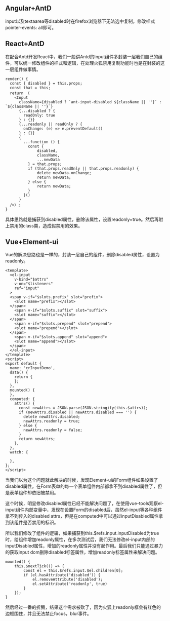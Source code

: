 ## Angular+AntD
input以及textaarea等disabled时在firefox浏览器下无法选中复制，修改样式pointer-events: all即可。

## React+AntD
在配合Antd开发React中，我们一般讲Antd的Input组件多封装一层我们自己的组件，可以统一修改组件的样式和逻辑，在处理火狐禁用复制功能时也是在封装的这一层组件做事情。
```
render() {
  const { disabled } = this.props;
  const that = this;
  return （
    <Input
      className={disabled ? `ant-input-disabled ${className || ''}` : `${className || ''}`}
      {...disabled ? {
        readOnly: true
      } : {}}
      {...readonly || readOnly ? {
        onChange: (e) => e.preventDefault()
      } : {}}
      {
        ...function () {
          const {
              disabled,
              className,
              ...newData
          } = that.props;
          if (that.props.readOnly || that.props.readonly) {
              delete newData.onChange;
              return newData;
          } else {
              return newData;
          }
        }()
      }
  />）;
}
```
具体思路就是捕获到disabled属性，删除该属性，设置readonly=true。然后再附上禁用的class类，造成假禁用的效果。

## Vue+Element-ui
Vue的解决思路也是一样的，封装一层自己的组件，删除disabled属性，设置为readonly。
```
<template>
  <el-input
    v-bind="$attrs"
    v-on="$listeners"
    ref="input"
  >
  <span v-if="$slots.prefix" slot="prefix">
    <slot name="prefix"></slot>
  </span>
    <span v-if="$slots.suffix" slot="suffix">
    <slot name="suffix"></slot>
  </span>
    <span v-if="$slots.prepend" slot="prepend">
    <slot name="prepend"></slot>
  </span>
    <span v-if="$slots.append" slot="append">
    <slot name="append"></slot>
  </span>
  </el-input>
</template>
<script>
export default {
  name: 'crInputDemo',
  data() {
    return {
    };
  },
  mounted() {
  },
  computed: {
    attrs() {
      const newAttrs = JSON.parse(JSON.stringify(this.$attrs));
      if (newAttrs.disabled || newAttrs.disabled === '') {
        delete newAttrs.disabled;
        newAttrs.readonly = true;
      } else {
        newAttrs.readonly = false;
      }
      return newAttrs;
    },
  },
  watch: {

  },
};
</script>
```
当我们以为这个问题就此解决的时候，发现Element-ui的Form组件如果设置了disabled属性，在Form表单的每一个表单组件内部都拿不到disabled属性了，但是表单组件却依旧被禁用。

这个时候，明显修改disabled属性已经不能解决问题了，在使用vue-tools观察el-input组件内部变量中，发现在设置Form的disabled后，虽然el-input等各种组件拿不到传入的disabled attrs，但是在computed中可以通过inputDisabled属性拿到该组件是否禁用的标识。

所以我们修改了组件的逻辑，如果捕获到this.$refs.input.inputDisabled为true时，给组件增加readonly属性，在多次测试后，我们无法修改el-input内部的inputDisabled属性，增加的readonly属性并没有起作用。最后我们只能通过暴力的获取input dom删除disabled标签属性，增加readonly标签属性来解决问题。

```
mounted() {
    this.$nextTick(() => {  
        const el = this.$refs.input.$el.children[0];  
        if (el.hasAttribute('disabled')) {    
            el.removeAttribute('disabled');    
            el.setAttribute('readonly', true)  
        }
    });
}
```
然后经过一番的折腾，结果这个需求被砍了，因为火狐上readonly框会有红色的边框围住，并且无法禁止focus，blur事件。

